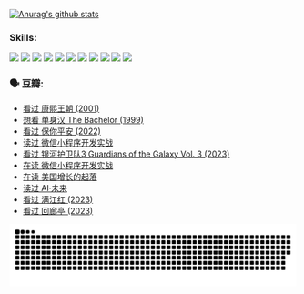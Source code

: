 
[![Anurag's github stats](https://github-readme-stats.vercel.app/api?username=w940853815)](https://github.com/anuraghazra/github-readme-stats)

### Skills:

<code><img height="32" src="https://cdn.jsdelivr.net/npm/simple-icons@v5/icons/python.svg"></code>
<code><img height="32" src="https://cdn.jsdelivr.net/npm/simple-icons@v5/icons/javascript.svg"></code>
<code><img height="32" src="https://cdn.jsdelivr.net/npm/simple-icons@v5/icons/django.svg"></code>
<code><img height="32" src="https://cdn.jsdelivr.net/npm/simple-icons@v5/icons/flask.svg"></code>
<code><img height="32" src="https://cdn.jsdelivr.net/npm/simple-icons@v5/icons/vuetify.svg"></code>
<code><img height="32" src="https://cdn.jsdelivr.net/npm/simple-icons@v5/icons/git.svg"></code>
<code><img height="32" src="https://cdn.jsdelivr.net/npm/simple-icons@v5/icons/docker.svg"></code>
<code><img height="32" src="https://cdn.jsdelivr.net/npm/simple-icons@v5/icons/postgresql.svg"></code>
<code><img height="32" src="https://cdn.jsdelivr.net/npm/simple-icons@v5/icons/elasticsearch.svg"></code>
<code><img height="32" src="https://cdn.jsdelivr.net/npm/simple-icons@v5/icons/macos.svg"></code>
<code><img height="32" src="https://cdn.jsdelivr.net/npm/simple-icons@v5/icons/linux.svg"></code>

### 🗣 豆瓣:

<!-- DOUBAN-ACTIVITIES:START -->
- [看过 康熙王朝‎ (2001)](https://www.douban.com/people/136069238/status/4254396418/?_i=85408967)
- [想看 单身汉 The Bachelor‎ (1999)](https://www.douban.com/people/136069238/status/4250318861/?_i=85408967)
- [看过 保你平安‎ (2022)](https://www.douban.com/people/136069238/status/4239139510/?_i=85408967)
- [读过 微信小程序开发实战](https://www.douban.com/people/136069238/status/4237321528/?_i=85408967)
- [看过 银河护卫队3 Guardians of the Galaxy Vol. 3‎ (2023)](https://www.douban.com/people/136069238/status/4236631849/?_i=85408967)
- [在读 微信小程序开发实战](https://www.douban.com/people/136069238/status/4230177692/?_i=85408967)
- [在读 美国增长的起落](https://www.douban.com/people/136069238/status/4220055912/?_i=85408967)
- [读过 AI·未来](https://www.douban.com/people/136069238/status/4220054171/?_i=85408967)
- [看过 满江红‎ (2023)](https://www.douban.com/people/136069238/status/4219146433/?_i=85408967)
- [看过 回廊亭‎ (2023)](https://www.douban.com/people/136069238/status/4215992758/?_i=85408967)
<!-- DOUBAN-ACTIVITIES:END -->


![Snake animation](https://raw.githubusercontent.com/w940853815/w940853815/output/github-contribution-grid-snake.svg)

<!--
**w940853815/w940853815** is a ✨ _special_ ✨ repository because its `README.md` (this file) appears on your GitHub profile.

Here are some ideas to get you started:

- 🔭 I’m currently working on ...
- 🌱 I’m currently learning ...
- 👯 I’m looking to collaborate on ...
- 🤔 I’m looking for help with ...
- 💬 Ask me about ...
- 📫 How to reach me: ...
- 😄 Pronouns: ...
- ⚡ Fun fact: ...
-->
